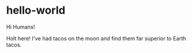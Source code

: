 # hello-world

Hi Humans!

Holt here!
I've had tacos on the moon and find them far superior to Earth tacos.
